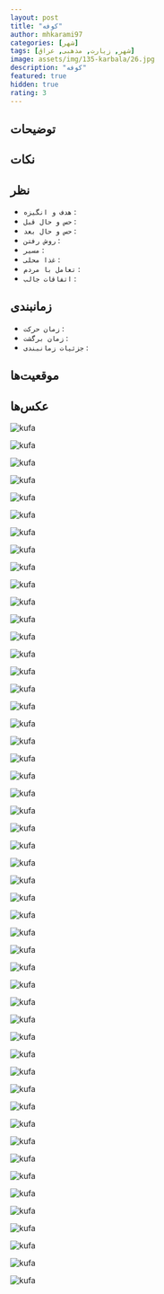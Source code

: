 ```yaml
---
layout: post
title: "کوفه"
author: mhkarami97
categories: [شهر]
tags: [شهر, زیارت, مذهبی, عراق]
image: assets/img/135-karbala/26.jpg
description: "کوفه"
featured: true
hidden: true
rating: 3
---
```


## توضیحات


## نکات


## نظر
 - `هدف و انگیزه` : 
 - `حس و حال قبل` : 
 - `حس و حال بعد` : 
 - `روش رفتن` : 
 - `مسیر` : 
 - `غذا محلی` : 
 - `تعامل با مردم` : 
 - `اتفاقات جالب` : 

## زمانبندی
 - `زمان حرکت` : 
 - `زمان برگشت` : 
 - `جزئیات زمانبندی` : 

## موقعیت‌ها
[]()  

## عکس‌ها

![kufa](/assets/img/139-kufa/01.jpg)  

![kufa](/assets/img/139-kufa/02.jpg)  

![kufa](/assets/img/139-kufa/03.jpg)  

![kufa](/assets/img/139-kufa/04.jpg)  

![kufa](/assets/img/139-kufa/05.jpg)  

![kufa](/assets/img/139-kufa/06.jpg)  

![kufa](/assets/img/139-kufa/07.jpg)  

![kufa](/assets/img/139-kufa/08.jpg)  

![kufa](/assets/img/139-kufa/09.jpg)  

![kufa](/assets/img/139-kufa/10.jpg)  

![kufa](/assets/img/139-kufa/11.jpg)  

![kufa](/assets/img/139-kufa/12.jpg)  

![kufa](/assets/img/139-kufa/13.jpg)  

![kufa](/assets/img/139-kufa/14.jpg)  

![kufa](/assets/img/139-kufa/15.jpg)  

![kufa](/assets/img/139-kufa/16.jpg)  

![kufa](/assets/img/139-kufa/17.jpg)  

![kufa](/assets/img/139-kufa/18.jpg)  

![kufa](/assets/img/139-kufa/19.jpg)  

![kufa](/assets/img/139-kufa/20.jpg)  

![kufa](/assets/img/139-kufa/21.jpg)  

![kufa](/assets/img/139-kufa/22.jpg)  

![kufa](/assets/img/139-kufa/23.jpg)  

![kufa](/assets/img/139-kufa/24.jpg)  

![kufa](/assets/img/139-kufa/25.jpg)  

![kufa](/assets/img/139-kufa/26.jpg)  

![kufa](/assets/img/139-kufa/27.jpg)  

![kufa](/assets/img/139-kufa/28.jpg)  

![kufa](/assets/img/139-kufa/29.jpg)  

![kufa](/assets/img/139-kufa/30.jpg)  

![kufa](/assets/img/139-kufa/31.jpg)  

![kufa](/assets/img/139-kufa/32.jpg)  

![kufa](/assets/img/139-kufa/33.jpg)  

![kufa](/assets/img/139-kufa/34.jpg)  

![kufa](/assets/img/139-kufa/35.jpg)  

![kufa](/assets/img/139-kufa/36.jpg)  

![kufa](/assets/img/139-kufa/37.jpg)  

![kufa](/assets/img/139-kufa/38.jpg)  

![kufa](/assets/img/139-kufa/39.jpg)  

![kufa](/assets/img/139-kufa/40.jpg)  

![kufa](/assets/img/139-kufa/41.jpg)  

![kufa](/assets/img/139-kufa/42.jpg)  

![kufa](/assets/img/139-kufa/43.jpg)  

![kufa](/assets/img/139-kufa/44.jpg)  

![kufa](/assets/img/139-kufa/45.jpg)  

![kufa](/assets/img/139-kufa/46.jpg)  

![kufa](/assets/img/139-kufa/47.jpg)  

![kufa](/assets/img/139-kufa/48.jpg)  

![kufa](/assets/img/139-kufa/49.jpg)  

![kufa](/assets/img/139-kufa/50.jpg)  